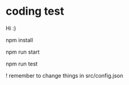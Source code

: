 # coding test

Hi :) 

npm install

npm run start

npm run test

! remember to change things in src/config.json